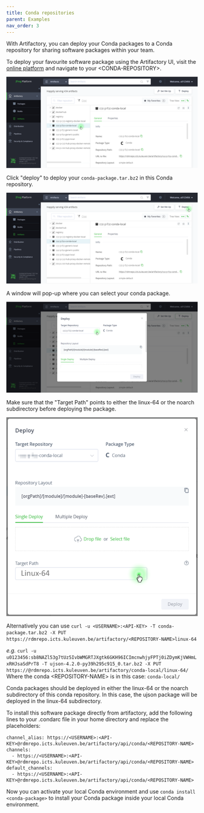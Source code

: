 ```yaml
---
title: Conda repositories
parent: Examples
nav_order: 3
---
```


With Artifactory, you can deploy your Conda packages to a Conda repository for sharing software packages within your team.

To deploy your favourite software package using the Artifactory UI, visit the [online platform](https://rdmrepo.icts.kuleuven.be/ui/login/) and navigate to your \<CONDA-REPOSITORY\>. 

![image](../figures/Conda_Repo_1_edit.png)

Click "deploy" to deploy your `conda-package.tar.bz2` in this Conda repository.

![image](../figures/Conda_Repo_2_edit.png)

A window will pop-up where you can select your conda package. 

![image](../figures/Conda_Deploy_1_edit.png)

Make sure that the "Target Path" points to either the linux-64 or the noarch subdirectory before deploying the package. 

![image](../figures/Conda_Deploy_2_edit.png)


Alternatively you can use `curl -u <USERNAME>:<API-KEY> -T conda-package.tar.bz2 -X PUT  https://rdmrepo.icts.kuleuven.be/artifactory/<REPOSITORY-NAME>linux-64` 

*e.g.*
`curl -u u0123456:sb8NAZl53g7tUz5IvbWMGRTJXgtk6GKH96ICImcnwhjyFPTj0iZDymKjVWHmLxRHJsaSdPrT8 -T ujson-4.2.0-py39h295c915_0.tar.bz2 -X PUT https://@rdmrepo.icts.kuleuven.be/artifactory/conda-local/linux-64/`
Where the conda \<REPOSITORY-NAME\> is in this case: `conda-local/`

Conda packages should be deployed in either the linux-64 or the noarch subdirectory of this conda repository. In this case, the ujson package will be deployed in the linux-64 subdirectory.


To install this software package directly from artifactory, add the following lines to your .condarc file in your home directory and replace the placeholders:

```
channel_alias: https://<USERNAME>:<API-KEY>@rdmrepo.icts.kuleuven.be/artifactory/api/conda/<REPOSITORY-NAME>
channels:
  - https://<USERNAME>:<API-KEY>@rdmrepo.icts.kuleuven.be/artifactory/api/conda/<REPOSITORY-NAME>
default_channels:
  - https://<USERNAME>:<API-KEY>@rdmrepo.icts.kuleuven.be/artifactory/api/conda/<REPOSITORY-NAME>
```
Now you can activate your local Conda environment and use `conda install <conda-package>` to install your Conda package inside your local Conda environment.
  
  
